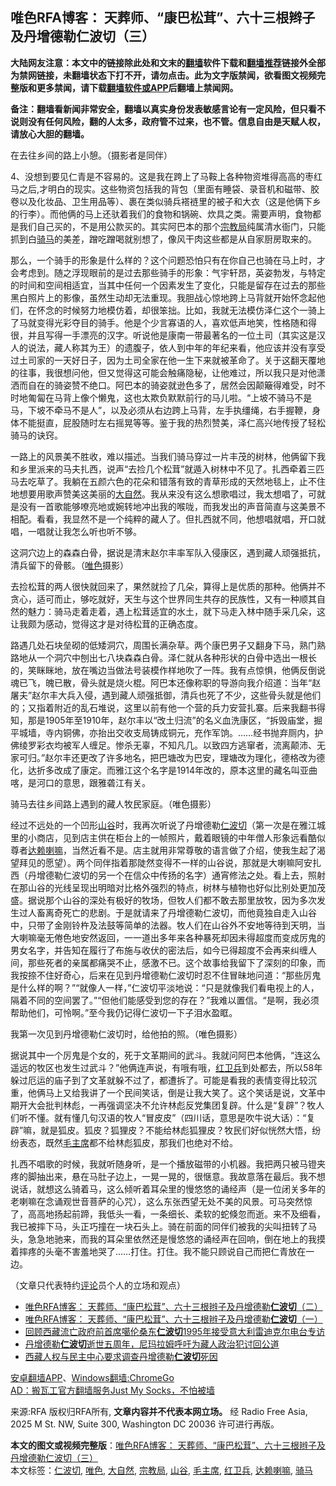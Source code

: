  <h2>唯色RFA博客： 天葬师、“康巴松茸”、六十三根辫子及丹增德勒仁波切（三）</h2> <p class="notice"><b>大陆网友注意：本文中的链接除此处和文末的<a href="https://github.com/bannedbook/fanqiang" >翻墙</a>软件下载和<a href="https://github.com/killgcd/justmysocks/blob/master/README.md">翻墙推荐</a>链接外全部为禁网链接，未翻墙状态下打不开，请勿点击。此为文字版禁闻，欲看图文视频完整版和更多禁闻，请下载<a href="https://github.com/bannedbook/fanqiang">翻墙软件或APP</a>后翻墙上禁闻网。</p><p>备注：翻墙看新闻非常安全，翻墙以真实身份发表敏感言论有一定风险，但只看不说则没有任何风险，翻的人太多，政府管不过来，也不管。信息自由是天赋人权，请放心大胆的翻墙。</b></p>  <div class="entry"> <p>在去往乡间的路上小憩。（摄影者是同伴）</p> <p>4、没想到要见仁青是不容易的。这是我在跨上了马鞍上各种物资堆得高高的枣红马之后,才明白的现实。这些物资包括我的背包（里面有睡袋、录音机和磁带、胶卷以及化妆品、卫生用品等）、裹在类似骑兵褡裢里的被子和大衣（这是他俩下乡的行李）。而他俩的马上还驮着我们的食物和锅碗、炊具之类。需要声明，食物都是我们自己买的，不是用公款买的。其实阿巴本的那个<a href="https://www.bannedbook.org/bnews/tag/%e5%ae%97%e6%95%99%e5%b1%80/" class="st_tag internal_tag" rel="tag" title="标签 宗教局 下的日志">宗教局</a>纯属清水衙门，只能抓到白<a href="https://www.bannedbook.org/bnews/tag/%E9%AA%91%E9%A9%AC/" class="st_tag internal_tag" rel="tag" title="标签 骑马 下的日志">骑马</a>的美差，蹭吃蹭喝就别想了，像风干肉这些都是从自家厨房取来的。</p> <p>那么，一个骑手的形象是什么样的？这个问题恐怕只有在你自己也骑在马上时，才会考虑到。随之浮现眼前的是过去那些骑手的形象：气宇轩昂，英姿勃发，与特定的时间和空间相适宜，当其中任何一个因素发生了变化，只能是留存在过去的那些黑白照片上的影像，虽然生动却无法重现。我胆战心惊地跨上马背就开始怀念起他们，在怀念的时候努力地模仿着，却很笨拙。比如，我就无法模仿泽仁这个一骑上了马就变得光彩夺目的骑手。他是个少言寡语的人，喜欢低声地笑，性格随和得很，并且写得一手漂亮的汉字。听说他是康南一带最著名的一位土司（其实这是汉人的说法，藏人称其为王）的遗腹子，依人到中年的年纪来看，他应该并没有享受过土司家的一天好日子，因为土司全家在他一生下来就被革命了。关于这翻天覆地的往事，我很想问他，但又觉得这可能会触痛隐秘，让他难过，所以我只是对他潇洒而自在的骑姿赞不绝口。阿巴本的骑姿就逊色多了，居然会因颠簸得难受，时不时地匍匐在马背上像个懒鬼，这也太欺负默默前行的马儿啦。“上坡不骑马不是马，下坡不牵马不是人”，以及必须从右边跨上马背，左手执缰绳，右手握鞭，身体不能挺直，屁股随时左右摇晃等等。鉴于我的热烈赞美，泽仁高兴地传授了轻松骑马的诀窍。</p>  <p>一路上的风景美不胜收，难以描述。当我们骑马穿过一片丰茂的树林，他俩留下我和乡里派来的马夫扎西，说声“去捡几个松茸”就遁入树林中不见了。扎西牵着三匹马去吃草了。我躺在五颜六色的花朵和错落有致的青草形成的天然地毯上，止不住地想要用歌声赞美这美丽的<a href="https://www.bannedbook.org/bnews/tag/%e5%a4%a7%e8%87%aa%e7%84%b6/" class="st_tag internal_tag" rel="tag" title="标签 大自然 下的日志">大自然</a>。我从来没有这么想歌唱过，我太想唱了，可就是没有一首歌能够嘹亮地或婉转地冲出我的喉咙，而我发出的声音简直与这美景不相配。看看，我显然不是一个纯粹的藏人了。但扎西就不同，他想唱就唱，开口就唱，一唱就让我怎么听也听不够。</p> <p>这洞穴边上的森森白骨，据说是清末赵尔丰率军队入侵康区，遇到藏人顽强抵抗，清兵留下的骨骸。（<a href="https://www.bannedbook.org/bnews/tag/%E5%94%AF%E8%89%B2/" class="st_tag internal_tag" rel="tag" title="标签 唯色 下的日志">唯色</a>摄影） </p> <p>去捡松茸的两人很快就回来了，果然就捡了几朵，算得上是优质的那种。他俩并不贪心，适可而止，够吃就好，天生与这个世界同生共存的民族性，又有一种顺其自然的魅力：骑马走着走着，遇上松茸适宜的水土，就下马走入林中随手采几朵，这让我颇为感动，觉得这才是对待松茸的正确态度。</p>  <p>路遇几处石块垒砌的低矮洞穴，周围长满杂草。两个康巴男子又翻身下马，熟门熟路地从一个洞穴中刨出七八块森森白骨。泽仁就从各种形状的白骨中选出一根长的，笑眯眯地，放在嘴边当做法号装模作样地吹了一阵。我有点惊惧，他俩反倒说魂已飞，魄已散，骨头就是烧火棍。阿巴本还像称职的导游向我介绍道：当年“赵屠夫”赵尔丰大兵入侵，遇到藏人顽强抵御，清兵也死了不少，这些骨头就是他们的；又指着附近的乱石堆说，这里以前有他一个营的兵力安营扎寨。后来我翻书得知，那是1905年至1910年，赵尔丰以“改土归流”的名义血洗康区，“拆毁庙堂，掘平城墙，寺内铜佛，亦抬出交收支局铸成铜元，充作军饷。……经书抛弃厕内，护佛绫罗彩衣均被军人缠足。惨杀无辜，不知凡几。以致四方逃窜者，流离颠沛、无家可归。”赵尔丰还更改了许多地名，把巴塘改为巴安，理塘改为理化，德格改为德化，达折多改成了康定。而雅江这个名字是1914年改的，原本这里的藏名叫亚曲喀，是河口的意思，跟雅砻江有关。</p> <p>骑马去往乡间路上遇到的藏人牧民家庭。（唯色摄影） </p> <p>经过不远处的一个凹形<a href="https://www.bannedbook.org/bnews/tag/%E5%B1%B1%E8%B0%B7/" class="st_tag internal_tag" rel="tag" title="标签 山谷 下的日志">山谷</a>时，我再次听说了丹增德勒<a href="https://www.bannedbook.org/bnews/tag/%e4%bb%81%e6%b3%a2%e5%88%87/" class="st_tag internal_tag" rel="tag" title="标签 仁波切 下的日志">仁波切</a>（第一次是在雅江城里的小商店，见到店主供在柜台上的一帧照片，戴着眼镜的中年僧人形象远看酷似尊者<a href="https://www.bannedbook.org/bnews/tag/%e8%be%be%e8%b5%96%e5%96%87%e5%98%9b/" class="st_tag internal_tag" rel="tag" title="标签 达赖喇嘛 下的日志">达赖喇嘛</a>，当然近看不是。店主就用非常尊敬的语言做了介绍，使我生起了渴望拜见的愿望）。两个同伴指着那陡然变得不一样的山谷说，那就是大喇嘛阿安扎西（丹增德勒仁波切的另一个在信众中传扬的名字）通宵修法之处。看上去，照射在那山谷的光线呈现出明暗对比格外强烈的特点，树林与植物也好似比别处更加茂盛。据说那个山谷的深处有极好的牧场，但牧人们都不敢去那里放牧，因为多次发生过人畜离奇死亡的悲剧。于是就请来了丹增德勒仁波切，而他竟独自走入山谷中，只带了金刚铃杵及法鼓等简单的法器。牧人们在山谷外不安地等待到天明，当大喇嘛毫无倦色地安然返回，一一道出多年来各种暴死却因未得超度而变成厉鬼的男女名字，并告知在履行了布施与收伏的密法后，如今已得超度不会再来纠缠人间，那些死者的亲属都痛哭不止，感激不已。这个故事给我留下了深刻的印象，而我按捺不住好奇心，后来在见到丹增德勒仁波切时忍不住冒昧地问道：“那些厉鬼是什么样的啊？”“就像人一样，”仁波切平淡地说：“只是就像我们看电视上的人，隔着不同的空间罢了。”“但他们能感受到您的存在？”我难以置信。“是啊，我必须帮助他们，可怜啊。”至今我仍记得仁波切一下子泪水盈眶。</p>  <p>我第一次见到丹增德勒仁波切时，给他拍的照。（唯色摄影） </p> <p>据说其中一个厉鬼是个女的，死于文革期间的武斗。我就问阿巴本他俩，“连这么遥远的牧区也发生过武斗？”他俩连声说，有哦有哦，<a href="https://www.bannedbook.org/bnews/tag/%e7%ba%a2%e5%8d%ab%e5%85%b5/" class="st_tag internal_tag" rel="tag" title="标签 红卫兵 下的日志">红卫兵</a>到处都去，所以58年躲过厄运的庙子到了文革就躲不过了，都遭拆了。可能是看我的表情变得比较沉重，他俩马上又给我讲了一个民间笑话，倒是让我大笑了。这个笑话是说，文革中期开大会批判林彪，一再强调坚决不允许林彪反党集团复辟。什么是“复辟”？牧人们听不懂。就有懂几句汉语的牧人“冒皮皮”（四川话，意思是吹牛说大话）：“复辟”嘛，就是狐皮。狐皮？狐狸皮？不能给林彪狐狸皮？牧民们好似恍然大悟，纷纷表态，既然<a href="https://www.bannedbook.org/bnews/tag/%e6%af%9b%e4%b8%bb%e5%b8%ad/" class="st_tag internal_tag" rel="tag" title="标签 毛主席 下的日志">毛主席</a>都不给林彪狐皮，那我们也绝对不给。</p> <p>扎西不唱歌的时候，我就听随身听，是一个播放磁带的小机器。我把两只被马镫夹疼的脚抽出来，悬在马肚子边上，一晃一晃的，很惬意。我故意落在最后。我不想说话，就想这么骑着马，这么倾听着耳朵里的慢悠悠的诵经声（是一位闭关多年的老喇嘛在念诵观世音菩萨的心咒），这么东张西望无处不美的风景。可马突然惊了，高高地扬起前蹄，我低头一看，一条细长、柔软的蛇倏忽而逝。来不及细看，我已被摔下马，头正巧撞在一块石头上。骑在前面的同伴们被我的尖叫扭转了马头，急急地驰来，而我的耳朵里依然还是慢悠悠的诵经声在回响，倒在地上的我摸着摔疼的头毫不害羞地哭了……打住。打住。我不能只顾说自己而把仁青放在一边。</p>  <p>（文章只代表特约<span class='wp_keywordlink_affiliate'><a href="https://www.bannedbook.org/bnews/comments/" title="新闻评论" target="_blank">评论</a></span>员个人的立场和观点）</p> <p></p> <ul class='op-related-articles' title='相关阅读'> <li><a href='https://www.bannedbook.org/bnews/comments/20200924/1402581.html' target='_blank'>唯色RFA博客： 天葬师、“康巴松茸”、六十三根辫子及丹增德勒<b>仁波切</b>（二）</a></li> <li><a href='https://www.bannedbook.org/bnews/comments/20200908/1393025.html' target='_blank'>唯色RFA博客： 天葬师、“康巴松茸”、六十三根辫子及丹增德勒<b>仁波切</b>（一）</a></li> <li><a href='https://www.bannedbook.org/bnews/baitai/20200904/1390686.html' target='_blank'>回顾西藏流亡政府前首席噶伦桑东<b>仁波切</b>1995年接受意大利雷迪克尔电台专访</a></li> <li><a href='https://www.bannedbook.org/bnews/renquan/xizang/20200713/1360247.html' target='_blank'>丹增德勒<b>仁波切</b>逝世五周年，尼玛拉姆呼吁为藏人政治犯讨回公道</a></li> <li><a href='https://www.bannedbook.org/bnews/headline/20200627/1351056.html' target='_blank'>西藏人权与民主中心要求调查丹增德勒<b>仁波切</b>死因</a></li> </ul> <p class="texttj"> <a href="https://github.com/bannedbook/fanqiang/wiki/%E7%A6%81%E9%97%BB%E7%BD%91%E5%AE%89%E5%8D%93%E7%BF%BB%E5%A2%99%E6%96%B0%E9%97%BBAPP" target="_blank">安卓翻墙APP</a>、<a href="https://github.com/bannedbook/fanqiang/wiki/Chrome%E4%B8%80%E9%94%AE%E7%BF%BB%E5%A2%99%E5%8C%85" target="_blank">Windows翻墙:ChromeGo</a><br/> <a href="https://github.com/killgcd/justmysocks/blob/master/README.md" target="_blank">AD：搬瓦工官方翻墙服务Just My Socks，不怕被墙</a> </p><p>来源:RFA  版权归RFA所有, <strong>文章内容并不代表本网立场。</strong>  经 Radio Free Asia, 2025 M St. NW, Suite 300, Washington DC 20036 许可进行再版。</p><a name='sharetosocial'></a>       <div><b>本文的图文或视频完整版</b>：<a href='https://www.bannedbook.org/bnews/comments/20201010/1411050.html'>唯色RFA博客： 天葬师、“康巴松茸”、六十三根辫子及丹增德勒仁波切（三）</a></div>  </div><!--END ENTRY--> <div class="postfooter"> <div>本文标签：<a href="https://www.bannedbook.org/bnews/tag/%e4%bb%81%e6%b3%a2%e5%88%87/" rel="tag">仁波切</a>, <a href="https://www.bannedbook.org/bnews/tag/%E5%94%AF%E8%89%B2/" rel="tag">唯色</a>, <a href="https://www.bannedbook.org/bnews/tag/%e5%a4%a7%e8%87%aa%e7%84%b6/" rel="tag">大自然</a>, <a href="https://www.bannedbook.org/bnews/tag/%e5%ae%97%e6%95%99%e5%b1%80/" rel="tag">宗教局</a>, <a href="https://www.bannedbook.org/bnews/tag/%E5%B1%B1%E8%B0%B7/" rel="tag">山谷</a>, <a href="https://www.bannedbook.org/bnews/tag/%e6%af%9b%e4%b8%bb%e5%b8%ad/" rel="tag">毛主席</a>, <a href="https://www.bannedbook.org/bnews/tag/%e7%ba%a2%e5%8d%ab%e5%85%b5/" rel="tag">红卫兵</a>, <a href="https://www.bannedbook.org/bnews/tag/%e8%be%be%e8%b5%96%e5%96%87%e5%98%9b/" rel="tag">达赖喇嘛</a>, <a href="https://www.bannedbook.org/bnews/tag/%E9%AA%91%E9%A9%AC/" rel="tag">骑马</a></div>  </div><!--END POSTFOOTER--> 